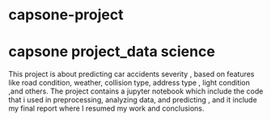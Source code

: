 # capsone-project
# capsone project_data science
   This project is about predicting car accidents severity , based on features like road condition, weather, collision type, address type , light condition ,and others.
The project contains a jupyter notebook which include the code that i used in preprocessing, analyzing data, and predicting , and it include my final report where I resumed my work and conclusions. 
